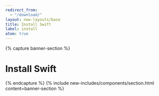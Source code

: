 ```yaml
---
redirect_from:
  - "/download/"
layout: new-layouts/base
title: Install Swift
label: install
atom: true
---
```


{% capture banner-section %}
<div class="grid-1-col" markdown=1>
  <h1>Install Swift</h1>
</div>
{% endcapture %}
{% include new-includes/components/section.html
    content=banner-section
%}
